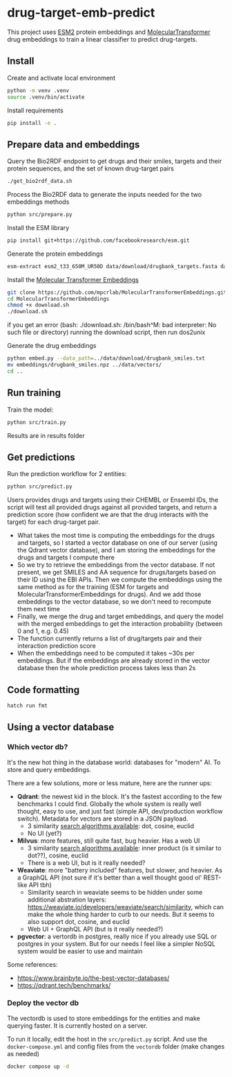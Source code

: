 # drug-target-emb-predict

This project uses [ESM2](https://github.com/facebookresearch/esm) protein embeddings and [MolecularTransformer](https://github.com/mpcrlab/MolecularTransformerEmbeddings) drug embeddings to train a linear classifier to predict drug-targets.

## Install

Create and activate local environment

```bash
python -m venv .venv
source .venv/bin/activate
```

Install requirements

```bash
pip install -e .
```

## Prepare data and embeddings

Query the Bio2RDF endpoint to get drugs and their smiles, targets and their protein sequences, and the set of known drug-target pairs
```bash
./get_bio2rdf_data.sh
```

Process the Bio2RDF data to generate the inputs needed for the two embeddings methods
```bash
python src/prepare.py
```

Install the ESM library
```bash
pip install git+https://github.com/facebookresearch/esm.git
```

Generate the protein embeddings
```bash
esm-extract esm2_t33_650M_UR50D data/download/drugbank_targets.fasta data/vectors/drugbank_targets_esm2_l33_mean --repr_layers 33 --include mean
```

Install the [Molecular Transformer Embeddings](https://github.com/mpcrlab/MolecularTransformerEmbeddings)
```bash
git clone https://github.com/mpcrlab/MolecularTransformerEmbeddings.git
cd MolecularTransformerEmbeddings
chmod +x download.sh
./download.sh
```
if you get an error (bash: ./download.sh: /bin/bash^M: bad interpreter: No such file or directory) running the download script, then run dos2unix

Generate the drug embeddings
```bash
python embed.py --data_path=../data/download/drugbank_smiles.txt
mv embeddings/drugbank_smiles.npz ../data/vectors/
cd ..
```

## Run training

Train the model:

```bash
python src/train.py
```

Results are in results folder

## Get predictions

Run the prediction workflow for 2 entities:

```bash
python src/predict.py
```

Users provides drugs and targets using their CHEMBL or Ensembl IDs, the script will test all provided drugs against all provided targets, and return a prediction score (how confident we are that the drug interacts with the target) for each drug-target pair.
- What takes the most time is computing the embeddings for the drugs and targets, so I started a vector database on one of our server (using the Qdrant vector database), and I am storing the embeddings for the drugs and targets I compute there
- So we try to retrieve the embeddings from the vector database. If not present, we get SMILES and AA sequence for drugs/targets based on their ID using the EBI APIs. Then we compute the embeddings using the same method as for the training (ESM for targets and MolecularTransformerEmbeddings for drugs). And we add those embeddings to the vector database, so we don't need to recompute them next time
- Finally, we merge the drug and target embeddings, and query the model with the merged embeddings to get the interaction probability (between 0 and 1, e.g. 0.45)
- The function currently returns a list of drug/targets pair and their interaction prediction score
- When the embeddings need to be computed it takes ~30s per embeddings. But if the embeddings are already stored in the vector database then the whole prediction process takes less than 2s

## Code formatting

```bash
hatch run fmt
```

## Using a vector database

### Which vector db?

It's the new hot thing in the database world: databases for "modern" AI. To store and query embeddings.

There are a few solutions, more or less mature, here are the runner ups:

* **Qdrant**: the newest kid in the block. It's the fastest according to the few benchmarks I could find. Globally the whole system is really well thought, easy to use, and just fast (simple API, dev/production workflow switch). Metadata for vectors are stored in a JSON payload.
    * 3 similarity [search algorithms available](https://qdrant.tech/documentation/concepts/search/#metrics): dot, cosine, euclid
    * No UI (yet?)
* **Milvus**: more features, still quite fast, bug heavier. Has a web UI
    * 3 similarity [search algorithms available](https://milvus.io/docs/metric.md): inner product (is it similar to dot??), cosine, euclid
    * There is a web UI, but is it really needed?
* **Weaviate**: more "battery included" features, but slower, and heavier. As a GraphQL API (not sure if it's better than a well thought good ol' REST-like API tbh)
    * Similarity search in weaviate seems to be hidden under some additional abstration layers: https://weaviate.io/developers/weaviate/search/similarity, which can make the whole thing harder to curb to our needs. But it seems to also support dot, cosine, and euclid
    * Web UI + GraphQL API (but is it really needed?)
* **pgvector**: a vertordb in postgres, really nice if you already use SQL or postgres in your system. But for our needs I feel like a simpler NoSQL system would be easier to use and maintain


Some references:
- https://www.brainbyte.io/the-best-vector-databases/
- https://qdrant.tech/benchmarks/

### Deploy the vector db

The vectordb is used to store embeddings for the entities and make querying faster. It is currently hosted on a server.

To run it locally, edit the host in the `src/predict.py` script. And use the `docker-compose.yml` and config files from the `vectordb` folder (make changes as needed)

```bash
docker compose up -d
```